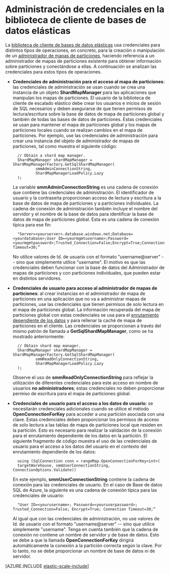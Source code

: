 <properties 
	pageTitle="Administración de credenciales en la biblioteca de cliente de bases de datos elásticas" 
	description="Cómo configurar el nivel correcto de credenciales, de administrador a solo lectura, para las aplicaciones de bases de datos elásticas." 
	services="sql-database" 
	documentationCenter="" 
	manager="jeffreyg" 
	authors="sidneyh" 
	editor=""/>

<tags 
	ms.service="sql-database" 
	ms.workload="sql-database" 
	ms.tgt_pltfrm="na" 
	ms.devlang="na" 
	ms.topic="article" 
	ms.date="08/04/2015" 
	ms.author="sidneyh"/>

# Administración de credenciales en la biblioteca de cliente de bases de datos elásticas

La [biblioteca de cliente de bases de datos elásticas](http://www.nuget.org/packages/Microsoft.Azure.SqlDatabase.ElasticScale.Client/) usa credenciales para distintos tipos de operaciones, en concreto, para la creación o manipulación de un [administrador de mapas de particiones](sql-database-elastic-scale-shard-map-management.md), haciendo referencia a un administrador de mapas de particiones existente para obtener información sobre particiones y conectándose a ellas. A continuación se analizan las credenciales para estos tipos de operaciones.


* **Credenciales de administración para el acceso al mapa de particiones**: las credenciales de administración se usan cuando se crea una instancia de un objeto **ShardMapManager** para las aplicaciones que manipulan los mapas de particiones. El usuario de la biblioteca de cliente de escalado elástico debe crear los usuarios e inicios de sesión de SQL necesarios y deben asegurarse de que tienen permisos de lectura/escritura sobre la base de datos de mapa de particiones global y también de todas las bases de datos de particiones. Estas credenciales se usan para mantener el mapa de particiones global y los mapas de particiones locales cuando se realizan cambios en el mapa de particiones. Por ejemplo, use las credenciales de administración para crear una instancia del objeto de administrador de mapas de particiones, tal como muestra el siguiente código: 

        // Obtain a shard map manager. 
        ShardMapManager shardMapManager = ShardMapManagerFactory.GetSqlShardMapManager( 
                smmAdminConnectionString, 
                ShardMapManagerLoadPolicy.Lazy 
        ); 


     La variable **smmAdminConnectionString** es una cadena de conexión que contiene las credenciales de administración. El identificador de usuario y la contraseña proporcionan acceso de lectura y escritura a la base de datos de mapa de particiones y a particiones individuales. La cadena de conexión de administración también incluye el nombre del servidor y el nombre de la base de datos para identificar la base de datos de mapa de particiones global. Esta es una cadena de conexión típica para ese fin:

        "Server=<yourserver>.database.windows.net;Database=<yourdatabase>;User ID=<yourmgmtusername>;Password=<yourmgmtpassword>;Trusted_Connection=False;Encrypt=True;Connection Timeout=30;” 

     No utilice valores de Id. de usuario con el formato "username@server" -- sino que simplemente utilice "username". El motivo es que las credenciales deben funcionar con la base de datos del Administrador de mapas de particiones y con particiones individuales, que pueden estar en distintos servidores.
     
* **Credenciales de usuario para acceso al administrador de mapas de particiones**: al crear instancias en el administrador de mapa de particiones en una aplicación que no va a administrar mapas de particiones, use las credenciales que tienen permisos de solo lectura en el mapa de particiones global. La información recuperada del mapa de particiones global con estas credenciales se usa para el [enrutamiento dependiente de los datos](sql-database-elastic-scale-data-dependent-routing.md) y para rellenar la caché de mapa de particiones en el cliente. Las credenciales se proporcionan a través del mismo patrón de llamada a **GetSqlShardMapManager**, como se ha mostrado anteriormente:
 
        // Obtain shard map manager. 
        ShardMapManager shardMapManager = ShardMapManagerFactory.GetSqlShardMapManager( 
                smmReadOnlyConnectionString, 
                ShardMapManagerLoadPolicy.Lazy
        );  

     Observe el uso de **smmReadOnlyConnectionString** para reflejar la utilización de diferentes credenciales para este acceso en nombre de usuarios **no administradores**; estas credenciales no deben proporcionar permiso de escritura para el mapa de particiones global.

* **Credenciales de usuario para el acceso a los datos de usuario**: se necesitarán credenciales adicionales cuando se utilice el método **OpenConnectionForKey** para acceder a una partición asociada con una clave. Estas credenciales deben proporcionar los permisos de acceso de solo lectura a las tablas de mapa de particiones local que residen en la partición. Esto es necesario para realizar la validación de la conexión para el enrutamiento dependiente de los datos en la partición. El siguiente fragmento de código muestra el uso de las credenciales de usuario para el acceso a los datos del usuario en el contexto del enrutamiento dependiente de los datos:
 
        using (SqlConnection conn = rangeMap.OpenConnectionForKey<int>( 
        targetWarehouse, smmUserConnectionString, ConnectionOptions.Validate)) 

    En este ejemplo, **smmUserConnectionString** contiene la cadena de conexión para las credenciales de usuario. En el caso de Base de datos SQL de Azure, la siguiente es una cadena de conexión típica para las credenciales de usuario:

        "User ID=<yourusername>; Password=<youruserpassword>; Trusted_Connection=False; Encrypt=True; Connection Timeout=30;”  

    Al igual que con las credenciales de administración, no use valores de Id. de usuario con el formato "username@server" -- sino que utilice simplemente "username". Tenga en cuenta también que la cadena de conexión no contiene un nombre de servidor y de base de datos. Esto se debe a que la llamada **OpenConnectionForKey** dirigirá automáticamente la conexión a la partición correcta según la clave. Por lo tanto, no se debe proporcionar un nombre de base de datos ni de servidor.

[AZURE.INCLUDE [elastic-scale-include](../../includes/elastic-scale-include.md)]
 

<!---HONumber=August15_HO6-->